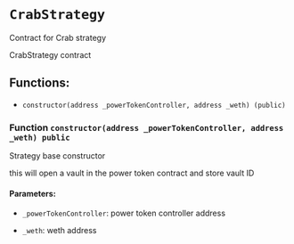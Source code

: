 # `CrabStrategy`

Contract for Crab strategy

CrabStrategy contract

## Functions:

- `constructor(address _powerTokenController, address _weth) (public)`

### Function `constructor(address _powerTokenController, address _weth) public`

Strategy base constructor

this will open a vault in the power token contract and store vault ID

#### Parameters:

- `_powerTokenController`: power token controller address

- `_weth`: weth address
